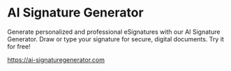 # AI Signature Generator

Generate personalized and professional eSignatures with our AI Signature Generator. Draw or type your signature for secure, digital documents. Try it for free!

<https://ai-signaturegenerator.com>